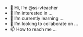 - 👋 Hi, I’m @ss-vteacher
- 👀 I’m interested in ...
- 🌱 I’m currently learning ...
- 💞️ I’m looking to collaborate on ...
- 📫 How to reach me ...

<!---
ss-vteacher/ss-vteacher is a ✨ special ✨ repository because its `README.md` (this file) appears on your GitHub profile.
You can click the Preview link to take a look at your changes.
--->
